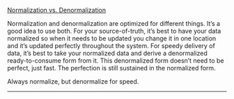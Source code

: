 [Normalization vs. Denormalization](https://betterprogramming.pub/normalization-vs-denormalization-7470bb20618d)

Normalization and denormalization are optimized for different things. It’s a good idea to use both.
For your source-of-truth, it’s best to have your data normalized so when it needs to be updated you change it in one location and it’s updated perfectly throughout the system.
For speedy delivery of data, it’s best to take your normalized data and derive a denormalized ready-to-consume form from it. This denormalized form doesn’t need to be perfect, just fast. The perfection is still sustained in the normalized form.

Always normalize, but denormalize for speed.

-----

